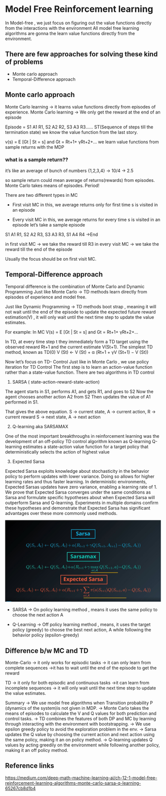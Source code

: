 # Model Free Reinforcement learning 

In Model-free , we just focus on figuring out the value functions directly from the interactions with the environment
All model free learning algorithms are gonna the learn value functions directly from the environment.


## There are few approaches for solving these kind of problems

* Monte carlo approach
* Temporal-Difference approach

## Monte carlo approach

Monte Carlo learning → it learns value functions directly from episodes of experience.
Monte Carlo learning → We only get the reward at the end of an episode

Episode = S1 A1 R1, S2 A2 R2, S3 A3 R3…… ST(Sequence of steps till the termination state)
we know the value function from the last story.

v(s) = E [Gt | St = s] and Gt = Rt+1+ γRt+2+…
we learn value functions from sample returns with the MDP

### what is a sample return??

it’s like an average of bunch of numbers
{1,2,3,4} → 10/4 → 2.5

so sample return could mean average of returns(rewards) from episodes.
Monte Carlo takes means of episodes. Period!

There are two different types in MC

* First visit MC
in this, we average returns only for first time s is visited in an episode

* Every visit MC
in this, we average returns for every time s is visited in an episode
let’s take a sample episode

S1 A1 R1, S2 A2 R3, S3 A3 R3, S1 A4 R4 →End

in first visit MC → we take the reward till R3
in every visit MC → we take the reward till the end of the episode

Usually the focus should be on first visit MC.



## Temporal-Difference approach

Temporal difference is the combination of Monte Carlo and Dynamic Programming
Just like Monte Carlo → TD methods learn directly from episodes of experience and model free.

Just like Dynamic Programming → TD methods boot strap , meaning it will not wait until the end of the episode to update the expected future reward estimation(V) , it will only wait until the next time step to update the value estimates.

For example:
In MC
V(s) = E [Gt | St = s] and Gt = Rt+1+ γRt+2+…

In TD, at every time step t they immediately form a TD target using the observed reward Rt+1 and the current estimate V(St+1).
The simplest TD method, known as TD(0)
V (St) ← V (St) + α (Rt+1 + γV (St+1) − V (St))


Now let’s focus on TD- Control
Just like in Monte Carlo , we use policy iteration for TD Control
The first step is to learn an action-value function rather than a state-value function.
There are two algorithms in TD control

1. SARSA ( state-action-reward-state-action)

The agent starts in S1, performs A1, and gets R1, and goes to S2
Now the agent chooses another action A2 from S2
Then updates the value of A1 performed in S1.

That gives the above equation.
S → current state, A → current action, R → current reward
S → next state, A → next action


2. Q-learning aka SARSAMAX

One of the most important breakthroughs in reinforcement learning was the development of an off-policy TD control algorithm known as Q-learning
Q-learning estimates a state-action value function for a target policy that deterministically selects the action of highest value


3. Expected Sarsa

Expected Sarsa exploits knowledge about stochasticity in the behavior policy to perform updates with lower variance. Doing so allows for higher learning rates and thus faster learning. In deterministic environments, Expected Sarsas updates have zero variance, enabling a learning rate of 1. We prove that Expected Sarsa converges under the same conditions as Sarsa and formulate specific hypotheses about when Expected Sarsa will outperform Sarsa and Q-learning. Experiments in multiple domains confirm these hypotheses and demonstrate that Expected Sarsa has significant advantages over these more commonly used methods.


![image](https://github.com/aayushrai/Reinforcement_learning/blob/master/Model%20Free%20Reinforcement%20learning%20algorithms/image/Capture.JPG)


* SARSA
→ On policy learning method , means it uses the same policy to choose the next action A

* Q-Learning
→ Off policy learning method , means, it uses the target policy (greedy) to choose the best next action, A while following the behavior policy (epsilon-greedy)


## Difference b/w MC and TD

Monte-Carlo
→ it only works for episodic tasks
→ it can only learn from complete sequences
→it has to wait until the end of the episode to get the reward

TD
→ it only for both episodic and continuous tasks
→it can learn from incomplete sequences
→ it will only wait until the next time step to update the value estimates.

Summary
→ We use model free algorithms when Transition probability P (dynamics of the system)is not given in MDP.
→ Monte Carlo takes the means of episodes to calculate the V and Q values for both prediction and control tasks.
→ TD combines the features of both DP and MC by learning through interacting with the environment with bootstrapping.
→ We use epsilon greedy policy to avoid the exploration problem in the env.
→ Sarsa updates the Q value by choosing the current action and next action using the same policy, making it an on policy method.
→ Q-learning updates Q values by acting greedily on the environment while following another policy, making it an off policy method.

## Reference links

https://medium.com/deep-math-machine-learning-ai/ch-12-1-model-free-reinforcement-learning-algorithms-monte-carlo-sarsa-q-learning-65267cb8d1b4
